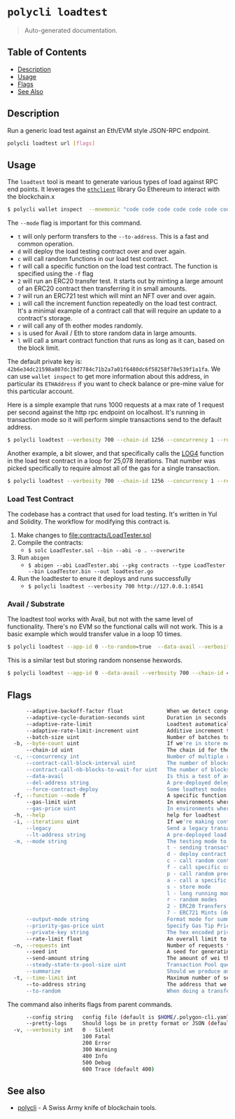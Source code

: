 # `polycli loadtest`

> Auto-generated documentation.

## Table of Contents

- [Description](#description)
- [Usage](#usage)
- [Flags](#flags)
- [See Also](#see-also)

## Description

Run a generic load test against an Eth/EVM style JSON-RPC endpoint.

```bash
polycli loadtest url [flags]
```

## Usage

The `loadtest` tool is meant to generate various types of load against RPC end points. It leverages the [`ethclient`](https://pkg.go.dev/github.com/ethereum/go-ethereum/ethclient) library Go Ethereum to interact with the blockchain.x

```bash
$ polycli wallet inspect  --mnemonic "code code code code code code code code code code code quality" --addresses 1
```

The `--mode` flag is important for this command.

- `t` will only perform transfers to the `--to-address`. This is a fast and common operation.
- `d` will deploy the load testing contract over and over again.
- `c` will call random functions in our load test contract.
- `f` will call a specific function on the load test contract. The function is specified using the `-f` flag
- `2` will run an ERC20 transfer test. It starts out by minting a large amount of an ERC20 contract then transferring it in small amounts.
- `7` will run an ERC721 test which will mint an NFT over and over again.
- `i` will call the increment function repeatedly on the load test contract. It's a minimal example of a contract call that will require an update to a contract's storage.
- `r` will call any of th eother modes randomly.
- `s` is used for Avail / Eth to store random data in large amounts.
- `l` will call a smart contract function that runs as long as it can, based on the block limit.

The default private key is: `42b6e34dc21598a807dc19d7784c71b2a7a01f6480dc6f58258f78e539f1a1fa`. We can use `wallet inspect` to get more information about this address, in particular its `ETHAddress` if you want to check balance or pre-mine value for this particular account.

Here is a simple example that runs 1000 requests at a max rate of 1 request per second against the http rpc endpoint on localhost. It's running in transaction mode so it will perform simple transactions send to the default address.

```bash
$ polycli loadtest --verbosity 700 --chain-id 1256 --concurrency 1 --requests 1000 --rate-limit 1 --mode t http://localhost:8888
```

Another example, a bit slower, and that specifically calls the [LOG4](https://www.evm.codes/#a4) function in the load test contract in a loop for 25,078 iterations. That number was picked specifically to require almost all of the gas for a single transaction.

```bash
$ polycli loadtest --verbosity 700 --chain-id 1256 --concurrency 1 --requests 50 --rate-limit 0.5  --mode f --function 164 --iterations 25078 http://private.validator-001.devnet02.pos-v3.polygon.private:8545
```

### Load Test Contract

The codebase has a contract that used for load testing. It's written in Yul and Solidity. The workflow for modifying this contract is.

1. Make changes to <file:contracts/LoadTester.sol>
2. Compile the contracts:
   - `$ solc LoadTester.sol --bin --abi -o . --overwrite`
3. Run `abigen`
   - `$ abigen --abi LoadTester.abi --pkg contracts --type LoadTester --bin LoadTester.bin --out loadtester.go`
4. Run the loadtester to enure it deploys and runs successfully
   - `$ polycli loadtest --verbosity 700 http://127.0.0.1:8541`

### Avail / Substrate

The loadtest tool works with Avail, but not with the same level of functionality. There's no EVM so the functional calls will not work. This is a basic example which would transfer value in a loop 10 times.

```bash
$ polycli loadtest --app-id 0 --to-random=true  --data-avail --verbosity 700 --chain-id 42 --concurrency 1 --requests 10 --rate-limit 1 --mode t 'http://devnet01.dataavailability.link:8545'
```

This is a similar test but storing random nonsense hexwords.

```bash
$ polycli loadtest --app-id 0 --data-avail --verbosity 700 --chain-id 42 --concurrency 1 --requests 10 --rate-limit 1 --mode s --byte-count 16384 'http://devnet01.dataavailability.link:8545'
```

## Flags

```bash
      --adaptive-backoff-factor float              When we detect congestion we will use this factor to determine how much we slow down (default 2)
      --adaptive-cycle-duration-seconds uint       Duration in seconds that adaptive load test will review txpool and determine whether to increase/decrease rate limit (default 10)
      --adaptive-rate-limit                        Loadtest automatically adjusts request rate to maximize utilization but prevent congestion
      --adaptive-rate-limit-increment uint         Additive increment to rate of requests if txpool below steady state size (default 50)
      --batch-size uint                            Number of batches to perform at a time for receipt fetching. Default is 999 requests at a time. (default 999)
  -b, --byte-count uint                            If we're in store mode, this controls how many bytes we'll try to store in our contract (default 1024)
      --chain-id uint                              The chain id for the transactions that we're going to send
  -c, --concurrency int                            Number of multiple requests to perform at a time. Default is one request at a time. (default 1)
      --contract-call-block-interval uint          The number of blocks to wait between contract calls (default 1)
      --contract-call-nb-blocks-to-wait-for uint   The number of blocks to wait for before giving up on a contract call (default 30)
      --data-avail                                 Is this a test of avail rather than an EVM / Geth Chain
      --del-address string                         A pre-deployed delegator contract address
      --force-contract-deploy                      Some loadtest modes don't require a contract deployment. Set this flag to true to force contract deployments. This will still respect the --del-address and --il-address flags.
  -f, --function --mode f                          A specific function to be called if running with --mode f or a specific precompiled contract when running with `--mode a` (default 1)
      --gas-limit uint                             In environments where the gas limit can't be computed on the fly, we can specify it manually
      --gas-price uint                             In environments where the gas price can't be estimated, we can specify it manually
  -h, --help                                       help for loadtest
  -i, --iterations uint                            If we're making contract calls, this controls how many times the contract will execute the instruction in a loop. If we are making ERC721 Mints, this indicated the minting batch size (default 100)
      --legacy                                     Send a legacy transaction instead of an EIP1559 transaction.
      --lt-address string                          A pre-deployed load test contract address
  -m, --mode string                                The testing mode to use. It can be multiple like: "tcdf"
                                                   t - sending transactions
                                                   d - deploy contract
                                                   c - call random contract functions
                                                   f - call specific contract function
                                                   p - call random precompiled contracts
                                                   a - call a specific precompiled contract address
                                                   s - store mode
                                                   l - long running mode
                                                   r - random modes
                                                   2 - ERC20 Transfers
                                                   7 - ERC721 Mints (default "t")
      --output-mode string                         Format mode for summary output (json | text) (default "text")
      --priority-gas-price uint                    Specify Gas Tip Price in the case of EIP-1559
      --private-key string                         The hex encoded private key that we'll use to sending transactions (default "42b6e34dc21598a807dc19d7784c71b2a7a01f6480dc6f58258f78e539f1a1fa")
      --rate-limit float                           An overall limit to the number of requests per second. Give a number less than zero to remove this limit all together (default 4)
  -n, --requests int                               Number of requests to perform for the benchmarking session. The default is to just perform a single request which usually leads to non-representative benchmarking results. (default 1)
      --seed int                                   A seed for generating random values and addresses (default 123456)
      --send-amount string                         The amount of wei that we'll send every transaction (default "0x38D7EA4C68000")
      --steady-state-tx-pool-size uint             Transaction Pool queue size which we use to either increase/decrease requests per second (default 1000)
      --summarize                                  Should we produce an execution summary after the load test has finished. If you're running a large loadtest, this can take a long time
  -t, --time-limit int                             Maximum number of seconds to spend for benchmarking. Use this to benchmark within a fixed total amount of time. Per default there is no timelimit. (default -1)
      --to-address string                          The address that we're going to send to (default "0xDEADBEEFDEADBEEFDEADBEEFDEADBEEFDEADBEEF")
      --to-random                                  When doing a transfer test, should we send to random addresses rather than DEADBEEFx5
```

The command also inherits flags from parent commands.

```bash
      --config string   config file (default is $HOME/.polygon-cli.yaml)
      --pretty-logs     Should logs be in pretty format or JSON (default true)
  -v, --verbosity int   0 - Silent
                        100 Fatal
                        200 Error
                        300 Warning
                        400 Info
                        500 Debug
                        600 Trace (default 400)
```

## See also

- [polycli](polycli.md) - A Swiss Army knife of blockchain tools.
